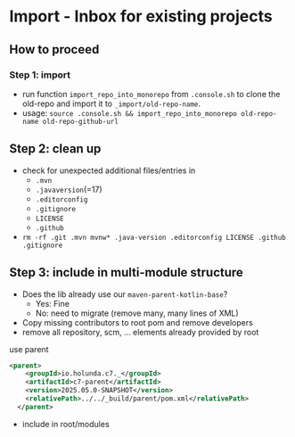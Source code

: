 # Import - Inbox for existing projects

## How to proceed

### Step 1: import

* run function `import_repo_into_monorepo` from `.console.sh` to clone the old-repo and import it to `_import/old-repo-name`.
* usage: `source .console.sh && import_repo_into_monorepo old-repo-name old-repo-github-url`

## Step 2: clean up

* check for unexpected additional files/entries in 
  * `.mvn`
  * `.javaversion`(=17)
  * `.editorconfig`
  * `.gitignore`
  * `LICENSE`
  * `.github`
* `rm -rf .git .mvn mvnw* .java-version .editorconfig LICENSE .github .gitignore`

## Step 3: include in multi-module structure

* Does the lib already use our `maven-parent-kotlin-base`?
  * Yes: Fine
  * No: need to migrate (remove many, many lines of XML)
* Copy missing contributors to root pom and remove developers
* remove all repository, scm, ... elements already provided by root

use parent

```xml
<parent>
    <groupId>io.holunda.c7._</groupId>
    <artifactId>c7-parent</artifactId>
    <version>2025.05.0-SNAPSHOT</version>
    <relativePath>../../_build/parent/pom.xml</relativePath>
  </parent>

```

* include in root/modules
